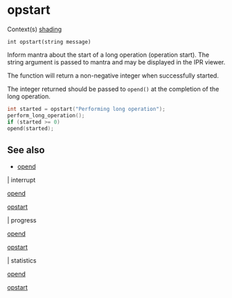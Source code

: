 # opstart

Context(s)
[shading](../contexts/shading.html)

`int opstart(string message)`

Inform mantra about the start of a long operation (operation start). The string argument is passed to mantra and may be displayed in the IPR viewer.

The function will return a non-negative integer when successfully started.

The integer returned should be passed to `opend()` at the completion of the long operation.

```c
int started = opstart("Performing long operation");
perform_long_operation();
if (started >= 0)
opend(started);

```

## See also

- [opend](opend.html)

|
interrupt

[opend](opend.html)

[opstart](opstart.html)

|
progress

[opend](opend.html)

[opstart](opstart.html)

|
statistics

[opend](opend.html)

[opstart](opstart.html)
